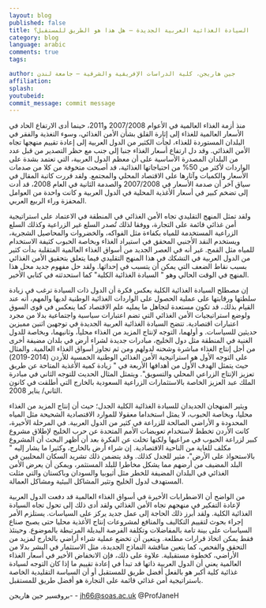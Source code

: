 ```yaml
---
layout: blog
published: false
title: السيادة الغذائية العربية الجديدة – هل هذا هو الطريق للمستقبل؟
category: blog
language: arabic
comments: true
tags: 

author: جين هاريجن، كلية الدراسات الإفريقية والشرقية – جامعة لندن
affiliation: 
splash: 
youtubeid: 
commit_message: commit message
---
```

منذ أزمة الغذاء العالمية في الأعوام 2007/2008 و2011،  حينما أدى الارتفاع الحاد في الأسعار العالمية للغذاء إلى إثارة القلق بشأن الأمن الغذائي، وسوء التغذية والفقر في البلدان المستوردة للغذاء، لجأت الكثير من الدول العربية إلى إعادة تقييم منهجها تجاه الأمن الغذائي. وقد دل ارتفاع أسعار الغذاء جنبا إلى جنب مع حظر التصدير من قبل عدد من البلدان المصدرة الأساسية على أن معظم الدول العربية، التي تعتمد بشدة على الواردات لأكثر من 50% من احتياجاتها الغذائية، قد أصبحت متخوفة من كلا من صدمات الأسعار والكميات وآثارها على الاقتصاد المحلي والمجتمع. ولقد قررت كاتبة المقال في سياق آخر أن صدمة الأسعار في 2007/2008 والصدمة الثانية في العام 2008، قد أدت إلى تضخم كبير في أسعار الأغذية المحلية في الدول العربية و كانت واحدة من العوامل المحفزة وراء الربيع العربي.  

ولقد تمثل المنهج التقليدي تجاه الأمن الغذائي في المنطقة في الاعتماد على استراتيجية أمن غذائي قائمة على التجارة، ووفقا لذلك تُصدر السلع غير الزراعية وكذلك السلع الزراعية المستخدمة للمياه بكفاءة مثل الفواكه، والخضروات والمحاصيل الشجرية، ويستخدم النقد الأجنبي المحقق في استيراد الغذاء وبخاصة الحبوب كثيفة الاستخدام للمياه مثل القمح.  غير أنه في العصر الجديد من أسواق الغذاء العالمية المتقلبة بدأت كثير من الدول العربية في التشكك في هذا المنهج التقليدي فيما يتعلق بتحقيق الأمن الغذائي بسبب نقاط الضعف التي يمكن أن يتسبب في إحداثها.  ولقد حل مفهوم جديد محل هذا المنهج في الوقت الحالي وهو " السيادة الغذائية الكلية" كما استحدثته في كتابي الأخير. 

إن مصطلح السيادة الغذائية الكلية يعكس فكرة أن الدول ذات السيادة ترغب في زيادة سلطتها ورقابتها على عملية الحصول على الواردات الغذائية الوطنية لديها والمهم، أنه عند القيام بذلك، قد تكون مستعدة لتجاهل ما يمليه علم الاقتصاد كما ينعكس في قوى السوق ولوضع استراتيجيات الأمن الغذائي التي تضم اعتبارات سياسية واجتماعية بدلا من مجرد اعتبارات اقتصادية.
تتضح السيادة الغذائية العربية الجديدة في توجهين اثنين مميزين حديثين للسياسات. و أولهما، التوجه لإنتاج المزيد من الغذاء محلياً، وثانيهما، وبخاصة للدول الغنية في المنطقة مثل دول الخليج، مبادرات جديدة لشراء أرض في بلدان مضيفة أخرى من أجل إنتاج الغذاء مباشرة وشحنه لدولهم ومن ثم تجاوز أسواق الغذاء العالمية.  والمثال على التوجه الأول هو استراتيجية الأمن الغذائي الوطنية الخمسية للأردن (2014-2019) حيث يتمثل الهدف الأول من أهدافها الأربعة في " زيادة كمية الأغذية المتاحة عن طريق تعزيز الإنتاج الزراعي المحلي والتسويق".  ويتمثل المثال الحديث للتوجه الثاني في مبادرة الملك عبد العزيز الخاصة بالاستثمارات الزراعية السعودية بالخارج التي أطلقت في كانون الثاني/ يناير 2008.

ويثير المنهجان الجديدان للسيادة الغذائية الكلية الجدل؛ حيث أن إنتاج المزيد من الغذاء محليا، وبخاصة الحبوب، لا يمثل استخداما معقولا للموارد الاقتصادية الشحيحة مثل المياه المحدودة و الأراضي الصالحة للزراعة في كثير من الدول العربية.   في المرحلة الأخيرة، كانت الأردن تخطط لاستخدام تعويضات الأمم المتحدة عن حرب الخليج لإطلاق مشروع كبير لزراعة الحبوب في مراعيها ولكنها تخلت عن الفكرة بعد أن أظهر البحث أن المشروع مكلف للغاية من الناحية الاقتصادية.  إن شراء أرض بالخارج، وكثيرا ما يشار إليه " بالاستحواذ على الأرض"، مثير للجدل كذلك.  وقد يتضمن ذلك تشريد السكان المحليين في البلد المضيف من أرضهم مما يشكل مخاطرا للبلد المستثمر، ويمكن أن يعرض الأمن الغذائي في البلدان المضيفة للخطر مثل أثيوبيا والسودان وباكستان والتي مثلت المستهدف لدول الخليج وتثير المشاكل البيئية ومشاكل العمالة.

 من الواضح أن الاضطرابات  الأخيرة في أسواق الغذاء العالمية قد دفعت الدول العربية لإعادة التفكير في منهجهم تجاه الأمن الغذائي ولقد أدى ذلك إلى تحول تجاه السيادة الغذائية الكلية.  ولقد أبرز ذلك الحاجة إلى عمل جديد يركز على السياسات.  يستلزم الأمر إجراء بحوث لتقييم التكاليف والمنافع لمشروعات إنتاج الأغذية محليا حتى يصبح صناع السياسات على بينة تامة بالمفاضلات وتكلفة الفرصة البديلة المرتبطة بالموضوع.  وحينئذ فقط يمكن اتخاذ قرارات مطلعة.  ويتعين أن تخضع عملية شراء أراضي بالخارج لمزيد من التحقق والفحص، كما يتعين مناقشة النماذج الجديدة، مثل الاستثمار في البشر بدلا من الأراضي، كخطوة مستقبلية.  علاوة على ذلك، فإن الانخفاض الأخير في أسعار الغذاء العالمية يعني أن الدول العربية ذاتها قد تبدأ في إعادة تقييم ما إذا كان التوجه لسيادة غذائية كلية أكبر هو بالفعل أفضل طريق للمستقبل أو أن السياسة التقليدية الخاصة باستراتيجية أمن غذائي قائمة على التجارة هو أفضل طريق للمستقبل.

بروفسير جين هاريجن- - jh66@soas.ac.uk @ProfJaneH